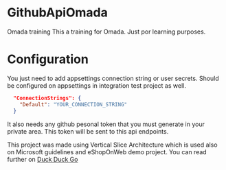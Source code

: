 # GithubApiOmada
Omada training
This a training for Omada. Just por learning purposes.

# Configuration
You just need to add appsettings connection string or user secrets. Should be configured on appsettings in integration test project as well.
```json
  "ConnectionStrings": {
    "Default": "YOUR_CONNECTION_STRING"
  }
```

It also needs any github pesonal token that you must generate in your private area. This token will be sent to this api endpoints.

This project was made using Vertical Slice Architecture which is used also on Microsoft guidelines and eShopOnWeb demo project. You can read further on [Duck Duck Go](https://jimmybogard.com/vertical-slice-architecture)

